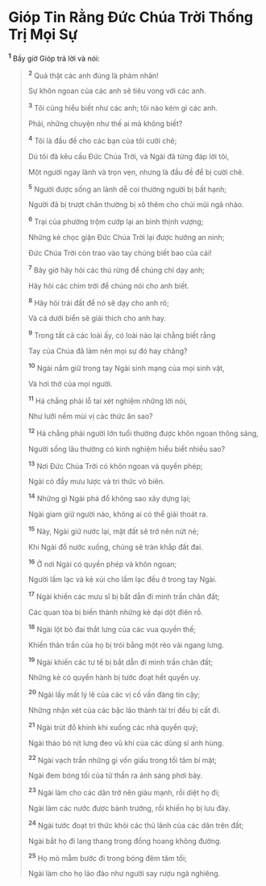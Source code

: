 # Gióp Tin Rằng Ðức Chúa Trời Thống Trị Mọi Sự
<sup><b>1</b></sup> Bấy giờ Gióp trả lời và nói:


> <sup><b>2</b></sup> Quả thật các anh đúng là phàm nhân!
> 
> Sự khôn ngoan của các anh sẽ tiêu vong với các anh.
> 
> <sup><b>3</b></sup> Tôi cũng hiểu biết như các anh; tôi nào kém gì các anh.
> 
> Phải, những chuyện như thế ai mà không biết?
> 
> <sup><b>4</b></sup> Tôi là đầu đề cho các bạn của tôi cười chê;
> 
> Dù tôi đã kêu cầu Ðức Chúa Trời, và Ngài đã từng đáp lời tôi,
> 
> Một người ngay lành và trọn vẹn, nhưng là đầu đề để bị cười chê.
> 
> <sup><b>5</b></sup> Người được sống an lành dễ coi thường người bị bất hạnh;
> 
> Người đã bị trượt chân thường bị xô thêm cho chúi mũi ngã nhào.
> 
> <sup><b>6</b></sup> Trại của phường trộm cướp lại an bình thịnh vượng;
> 
> Những kẻ chọc giận Ðức Chúa Trời lại được hưởng an ninh;
> 
> Ðức Chúa Trời còn trao vào tay chúng biết bao của cải!
> 
> <sup><b>7</b></sup> Bây giờ hãy hỏi các thú rừng để chúng chỉ dạy anh;
> 
> Hãy hỏi các chim trời để chúng nói cho anh biết.
> 
> <sup><b>8</b></sup> Hãy hỏi trái đất để nó sẽ dạy cho anh rõ;
> 
> Và cá dưới biển sẽ giải thích cho anh hay.
> 
> <sup><b>9</b></sup> Trong tất cả các loài ấy, có loài nào lại chẳng biết rằng
> 
> Tay của Chúa đã làm nên mọi sự đó hay chăng?
> 
> <sup><b>10</b></sup> Ngài nắm giữ trong tay Ngài sinh mạng của mọi sinh vật,
> 
> Và hơi thở của mọi người.
> 
> <sup><b>11</b></sup> Há chẳng phải lỗ tai xét nghiệm những lời nói,
> 
> Như lưỡi nếm mùi vị các thức ăn sao?
> 
> <sup><b>12</b></sup> Há chẳng phải người lớn tuổi thường được khôn ngoan thông sáng,
> 
> Người sống lâu thường có kinh nghiệm hiểu biết nhiều sao?
> 
> <sup><b>13</b></sup> Nơi Ðức Chúa Trời có khôn ngoan và quyền phép;
> 
> Ngài có đầy mưu lược và tri thức vô biên.
> 
> <sup><b>14</b></sup> Những gì Ngài phá đổ không sao xây dựng lại;
> 
> Ngài giam giữ người nào, không ai có thể giải thoát ra.
> 
> <sup><b>15</b></sup> Này, Ngài giữ nước lại, mặt đất sẽ trở nên nứt nẻ;
> 
> Khi Ngài đổ nước xuống, chúng sẽ tràn khắp đất đai.
> 
> <sup><b>16</b></sup> Ở nơi Ngài có quyền phép và khôn ngoan;
> 
> Người lầm lạc và kẻ xúi cho lầm lạc đều ở trong tay Ngài.
> 
> <sup><b>17</b></sup> Ngài khiến các mưu sĩ bị bắt dẫn đi mình trần chân đất;
> 
> Các quan tòa bị biến thành những kẻ dại dột điên rồ.
> 
> <sup><b>18</b></sup> Ngài lột bỏ đai thắt lưng của các vua quyền thế;
> 
> Khiến thân trần của họ bị trói bằng một rẻo vải ngang lưng.
> 
> <sup><b>19</b></sup> Ngài khiến các tư tế bị bắt dẫn đi mình trần chân đất;
> 
> Những kẻ có quyền hành bị tước đoạt hết quyền uy.
> 
> <sup><b>20</b></sup> Ngài lấy mất lý lẽ của các vị cố vấn đáng tin cậy;
> 
> Những nhận xét của các bậc lão thành tài trí đều bị cất đi.
> 
> <sup><b>21</b></sup> Ngài trút đổ khinh khi xuống các nhà quyền quý;
> 
> Ngài tháo bỏ nịt lưng đeo vũ khí của các dũng sĩ anh hùng.
> 
> <sup><b>22</b></sup> Ngài vạch trần những gì vốn giấu trong tối tăm bí mật;
> 
> Ngài đem bóng tối của tử thần ra ánh sáng phơi bày.
> 
> <sup><b>23</b></sup> Ngài làm cho các dân trở nên giàu mạnh, rồi diệt họ đi;
> 
> Ngài làm các nước được bành trướng, rồi khiến họ bị lưu đày.
> 
> <sup><b>24</b></sup> Ngài tước đoạt tri thức khỏi các thủ lãnh của các dân trên đất;
> 
> Ngài bắt họ đi lang thang trong đồng hoang không đường.
> 
> <sup><b>25</b></sup> Họ mò mẫm bước đi trong bóng đêm tăm tối;
> 
> Ngài làm cho họ lảo đảo như người say rượu ngã nghiêng.
>